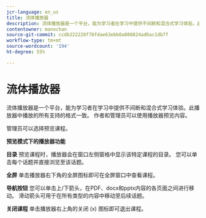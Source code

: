 ```yaml
---
jcr-language: en_us
title: 流体播放器
description: 流体播放器是一个平台，能为学习者在学习中提供不间断和混合式学习体验。此播放器中播放的所有支持的格式一致。 作者和管理员可以使用播放器预览内容。
contentowner: manochan
source-git-commit: ccdb222228f76fdae63ebb0a808824ad6ac1db7f
workflow-type: tm+mt
source-wordcount: '194'
ht-degree: 55%

---
```




# 流体播放器

流体播放器是一个平台，能为学习者在学习中提供不间断和混合式学习体验。此播放器中播放的所有支持的格式一致。 作者和管理员可以使用播放器预览内容。

管理员可以选择预览课程。

**预览模式下的播放器功能**

**目录** 预览课程时，播放器会在窗口左侧窗格中显示该特定课程的目录。 您可以单击每个话题并直接浏览至该话题。

**全屏** 单击播放器右下角的全屏图标即可在全屏窗口中查看课程。

**导航按钮** 您可以单击上/下箭头，在PDF、docx和pptx内容的各页面之间进行移动。 滑动箭头可用于在所有类型的内容中移动至后续话题。

**关闭课程** 单击播放器右上角的关闭 (x) 图标即可退出课程。
